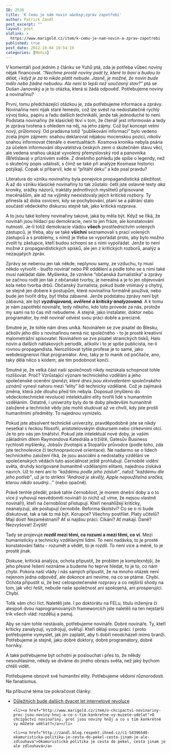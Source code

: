 ```yaml
---
ID: 2536
title: 'K čemu je nám novin a&nbsp;zpráv zapotřebí'
author: Patrick Zandl
post_excerpt: ""
layout: post
oldlink: >
  https://www.marigold.cz/item/k-cemu-je-nam-novin-a-zprav-zapotrebi
published: true
post_date: 2012-10-04 10:54:19
categories: [Média]
---
```

<p>V komentáři pod jedním z článku se Yuhů ptá, zda je potřeba vůbec noviny nějak financovat. <em>“Nechme prostě noviny psát ty, které to baví a budou to dělat, i když je za to nikdo platit nebude. Jasně, je možné, že novin bude málo nebo žádné nebudou. Ale není to lepší než současný stav?”</em> ptá se Dušan Janovský a je to otázka, která si žádá odpověď. Potřebujeme noviny a novinařinu?<br>
</p>


<p>První, tomu předcházející otázkou je, zda potřebujeme informace a zprávy. Novinařina není nijak staré řemeslo, což lze svést na nedostatečně rychlý vývoj tisku, papíru a řadu dalších technikálií, jenže tak jednoduché to není. Podstata novinařiny (té klasické) tkví v tom, že čtenář jest informován a tedy je zpráva tvořena s ohledem na něj, na jeho zájmy. Což byl koncept velmi nový, průlomový. Od pradávna totiž “publikování informací” bylo vedeno zcela jiným zájmem: snahou deklarovat nějakou mocenskou pozici, nikoliv snahou informovat čtenáře o eventualitách. Kosmova kronika nebyla psána za účelem informování obyvatelstva českých zemí o skutečném stavu věcí, ale vedena snahou ukázat vyvolený přemyslovský rod a panovníka (Břetislava) v příznivém světle. Z dnešního pohledu jde spíše o legendy, než o skutečný popis událostí, s čímž se také při analýze Kosmase historici potýkají. Copak si přibarvil, kde si “přitáhl deku” a kde psal pravdu? </p>


<p>Literatura do vzniku novinařiny byla ponejvíce propagandistická záležitost. A až do vzniku klasické novinařiny to tak zůstalo: četli jste oslavné texty <em>aka</em> kroniky, srážky názorů, traktáty jednotlivých myslitelů připisované mecénášům, ale až na výjimky neexistovaly jejich kritické rozbory. Ty přinesla až doba osvícení, kdy se pochybování, ptaní se a pátrání stalo součástí vědeckého diskursu stejně tak, jako kritická rozprava. </p>


<p>A to jsou také kořeny novinařiny takové, jaká by měla být. Když se říká, že novináři jsou hlídací psi demokracie, není to jen fráze, ale konstatování nutnosti. Je-li totiž demokracie vládou <strong>všech</strong> prostřednictvím volených zástupců, je třeba, aby se také <strong>všichni</strong> seznamovali s prací volených zástupců a s problémy, s nimiž je třeba se vypořádat proto, aby bylo možno zvolit ty zástupce, kteří budou schopni se s nimi vypořádat. Jenže to není možné z propagandistických spisků, ale jen z kritických rozborů, analýz a nezaujatých zpráv. </p>


<p>Zprávy se neberou jen tak někde, neplynou samy, ze vzduchu, ty musí někdo vytvořit - buďto novinář nebo PR oddělení a podle toho se s nimi také musí nakládat dále. Myšlenka, že vznikne “občanská žurnalistika” a zprávy se začnou rodit jen tak z občanské tvorby, je nereálná a je to jen objevování kola nebo tvorba drbů. Občanský žurnalista, pokud bude vnímavý a chytrý, se stejně jen dobere k postupům, které novinařina formálně používá, nebo bude jen tvořit drby, byť třeba zábavné. Jenže podstatou zprávy není být zábavná, ale být <em><strong>vyzdrojovaná, ověřené a kriticky analyzovaná</strong></em>. A k tomu je nám zapotřebí novináře, tedy někoho, kdo toto provede za nás, protože my sami na to čas mít nebudeme. A stejně, jako instalatér, doktor nebo programátor, by měl novinář odvést svou práci dobře a precizně.<br>
</p>


<p>Smutné je, že tohle nám dnes uniká. Novinářem se zve pisatel do Blesku, ačkoliv jeho dílo s novinařinou nemá nic společného - to je prostě kreativní malometrážní spisovatel. Novinářem se zve pisatel stranických tisků, Halo novin a dalších nátlakových periodik, ačkoliv i to je spíše publicista, ne-li rovnou propagandista. Nerozlišovat tyhle profese je to samé, jako webdesignerovi říkat programátor. Ano, taky je to maník od počítače, ano, taky dělá něco s kódem, ale tím podobnost končí. </p>


<p>Smutné je, že velká část naší společnosti nikdy nezískala schopnost tohle rozlišovat. Proč? Vzrůstající význam technického vzdělání a jeho společenské ocenění <em>(penězi, které dnes jsou ekvivalentem společnského uznání)</em> vynesl nahoru mezi “elity” lidi technicky vzdělané. Což je zajímavá změna, která zde dlouho před tím nebyla. Doposud (myšleno do vědeckotechnické revoluce) intelektuální elity tvořili lidé s humanitním vzděláním. Ostatně, i univerzity byly do té doby především humanitně založené a technické vědy jste mohli studovat až ve chvíli, kdy jste prošli humanitními předměty. To najednou vymizelo. </p>


<p>Pokud jste absolvent technické univerzity, pravděpodobně jste se nikdy nesetkal s řeckou filosofií, aristotelovským diskursem nebo církevními otci. Je to pro vás jen tmářství. Pokud jste intelektuál nové doby, je vaším základním dílem Raymondova Katedrála a tržiště, Gatesův Business rychlostí myšlenky, Jobsův životopis a Stopařův průvodce (podle toho, zda jste technolevice či technopravicové orientace). Ne nadarmo se o lidech technického založení říká, že jsou asociální a nedostatky vzdělání ve společenských vědách tuto asociálnost ještě prohlubují. Černobílé vidění světa, druhdy korigované humanitně vzdělanými elitami, najednou získává navrch. Už to není ani to<em> “každému podle jeho zásluh”</em>, natož <em>“každému dle jeho potřeb”</em>, už je to striktní <em> “Android je skvělý, Apple nepoužitelná sračka, kterou nikdo soudný...”</em> (nebo opačně). </p>


<p>Právě tenhle předěl, právě tahle černobílost, je morem dnešní doby a o to více jí vyhovují nesvědomití novináři (o nichž už víme, že nejsou vlastně novináři), kteří na černobílost přistupují. Kteří nenahlížejí kriticky, neanalyzují, ale postupují černobíle. Reforma školství? Co se o ní bude diskutovat, tak a tak to má být. Korupce? Všechny postřílet. Platy učitelů? Mají dost! Nezaměstnaní? Ať si najdou práci. Cikáni? Ať makají. Daně? Nezvyšovat! Zvýšit!</p>


<p>Tady se projevuje <strong>rozdíl mezi těmi, co rozumí a mezi těmi, co ví</strong>. Mezi humanisticky a technicky vzdělanými lidmi. To není  nadávka, to je prosté konstatování faktu - rozumět a vědět, to je rozdíl. To není více a méně, to je prostě jinak. </p>


<p>Diskuse, kritická analýza, ochota připustit, že problém je komplexnější, že jeho přesné řešení neznáme a budeme ho teprve hledat, to je to, co nám chybí. Pokora naší vlády i nás samých připustit, že na mnoho otázek není nejenom jedna odpověď, ale dokonce ani nevíme, na co se ptáme. Chybí. Ochota připustit si, že bez celospolečenské rozpravy a co nejširší shody na tom, jak věci řešit, nebude naše společnost ani spokojená, ani prosperující. Chybí.</p>


<p>Tolik vám chci říct. Naletěli jste. I po doktorátu na FELu, titulu inženýra či alespoň dvou naprogramovaných frameworcích jste naletěli na ten nejstarší trik všech vlád: rozděluj a panuj. </p>


<p>Aby se nám tohle nestávalo, potřebujeme novináře. Dobré novináře. Ty, kteří kriticky zanalyzují, vyzdrojují, ověřují. Kteří dělají svou práci. I proto potřebujeme vymyslet, jak jim zaplatit, aby ti dobří neodcházeli mimo branži. Potřebujeme je stejně, jako dobré doktory, dobré programátory, dobré horníky. </p>


<p>A také potřebujeme být ochotni je poslouchat i přes to, že někdy nesouhlasíme, někdy se díváme do jiného obrazu světa, než jaký bychom chtěli vidět. </p>


<p>Potřebujeme obnovit své humanitní elity. Potřebujeme vědomí různorodosti. Ne fanatismus. </p>


Na příbuzné téma lze pokračovat články: 

<ul>
	<li><a href="http://www.marigold.cz/item/dulezitych-bude-tech-dalsich-dvacet-let-internetove-revoluce">Důležitých bude dalších dvacet let internetové revoluce</a></li>




	<li><a href="http://www.marigold.cz/item/o-chcipactvi-novinariny-proc-jsou-noviny-hnuj-a-co-s-tim-konkretne-vy-muzete-udelat">O chcípáctví novinařiny, proč jsou noviny hnůj a co s tím konkrétně vy můžete udělat?</a></li>

	<li><a href="http://zandl.blog.respekt.ihned.cz/c1-54396540-okamuristicka-politika-je-cesta-do-pekel-cesta-jinam-je-ale-zdlouhava">Okamuristická politika je cesta do pekel, cesta jinam je ale zdlouhavá</a>
</li>

</ul>